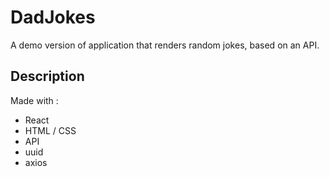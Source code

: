 # DadJokes

A demo version of application that renders random jokes, based on an API.

## Description

Made with :

- React
- HTML / CSS
- API
- uuid
- axios
